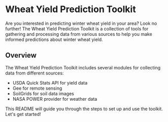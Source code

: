 # Wheat Yield Prediction Toolkit

Are you interested in predicting winter wheat yield in your area? Look no further! The Wheat Yield Prediction Toolkit is a collection of tools for gathering and processing data from various sources to help you make informed predictions about winter wheat yield.

## Overview

The Wheat Yield Prediction Toolkit includes several modules for collecting data from different sources:



- USDA Quick Stats API for yield data
- Gee for remote sensing
- SoilGrids for soil data images
- NASA POWER provider for weather data

This README will guide you through the steps to set up and use the toolkit. Let's get started!
